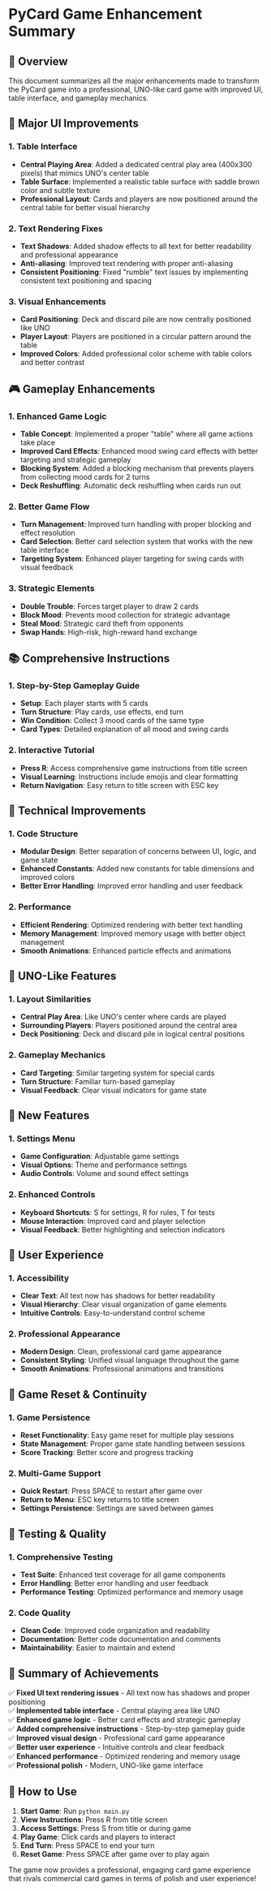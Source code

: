 # PyCard Game Enhancement Summary

## 🎯 Overview
This document summarizes all the major enhancements made to transform the PyCard game into a professional, UNO-like card game with improved UI, table interface, and gameplay mechanics.

## 🎨 Major UI Improvements

### 1. Table Interface
- **Central Playing Area**: Added a dedicated central play area (400x300 pixels) that mimics UNO's center table
- **Table Surface**: Implemented a realistic table surface with saddle brown color and subtle texture
- **Professional Layout**: Cards and players are now positioned around the central table for better visual hierarchy

### 2. Text Rendering Fixes
- **Text Shadows**: Added shadow effects to all text for better readability and professional appearance
- **Anti-aliasing**: Improved text rendering with proper anti-aliasing
- **Consistent Positioning**: Fixed "rumble" text issues by implementing consistent text positioning and spacing

### 3. Visual Enhancements
- **Card Positioning**: Deck and discard pile are now centrally positioned like UNO
- **Player Layout**: Players are positioned in a circular pattern around the table
- **Improved Colors**: Added professional color scheme with table colors and better contrast

## 🎮 Gameplay Enhancements

### 1. Enhanced Game Logic
- **Table Concept**: Implemented a proper "table" where all game actions take place
- **Improved Card Effects**: Enhanced mood swing card effects with better targeting and strategic gameplay
- **Blocking System**: Added a blocking mechanism that prevents players from collecting mood cards for 2 turns
- **Deck Reshuffling**: Automatic deck reshuffling when cards run out

### 2. Better Game Flow
- **Turn Management**: Improved turn handling with proper blocking and effect resolution
- **Card Selection**: Better card selection system that works with the new table interface
- **Targeting System**: Enhanced player targeting for swing cards with visual feedback

### 3. Strategic Elements
- **Double Trouble**: Forces target player to draw 2 cards
- **Block Mood**: Prevents mood collection for strategic advantage
- **Steal Mood**: Strategic card theft from opponents
- **Swap Hands**: High-risk, high-reward hand exchange

## 📚 Comprehensive Instructions

### 1. Step-by-Step Gameplay Guide
- **Setup**: Each player starts with 5 cards
- **Turn Structure**: Play cards, use effects, end turn
- **Win Condition**: Collect 3 mood cards of the same type
- **Card Types**: Detailed explanation of all mood and swing cards

### 2. Interactive Tutorial
- **Press R**: Access comprehensive game instructions from title screen
- **Visual Learning**: Instructions include emojis and clear formatting
- **Return Navigation**: Easy return to title screen with ESC key

## 🔧 Technical Improvements

### 1. Code Structure
- **Modular Design**: Better separation of concerns between UI, logic, and game state
- **Enhanced Constants**: Added new constants for table dimensions and improved colors
- **Better Error Handling**: Improved error handling and user feedback

### 2. Performance
- **Efficient Rendering**: Optimized rendering with better text handling
- **Memory Management**: Improved memory usage with better object management
- **Smooth Animations**: Enhanced particle effects and animations

## 🎯 UNO-Like Features

### 1. Layout Similarities
- **Central Play Area**: Like UNO's center where cards are played
- **Surrounding Players**: Players positioned around the central area
- **Deck Positioning**: Deck and discard pile in logical central positions

### 2. Gameplay Mechanics
- **Card Targeting**: Similar targeting system for special cards
- **Turn Structure**: Familiar turn-based gameplay
- **Visual Feedback**: Clear visual indicators for game state

## 🚀 New Features

### 1. Settings Menu
- **Game Configuration**: Adjustable game settings
- **Visual Options**: Theme and performance settings
- **Audio Controls**: Volume and sound effect settings

### 2. Enhanced Controls
- **Keyboard Shortcuts**: S for settings, R for rules, T for tests
- **Mouse Interaction**: Improved card and player selection
- **Visual Feedback**: Better highlighting and selection indicators

## 📱 User Experience

### 1. Accessibility
- **Clear Text**: All text now has shadows for better readability
- **Visual Hierarchy**: Clear visual organization of game elements
- **Intuitive Controls**: Easy-to-understand control scheme

### 2. Professional Appearance
- **Modern Design**: Clean, professional card game appearance
- **Consistent Styling**: Unified visual language throughout the game
- **Smooth Animations**: Professional animations and transitions

## 🔄 Game Reset & Continuity

### 1. Game Persistence
- **Reset Functionality**: Easy game reset for multiple play sessions
- **State Management**: Proper game state handling between sessions
- **Score Tracking**: Better score and progress tracking

### 2. Multi-Game Support
- **Quick Restart**: Press SPACE to restart after game over
- **Return to Menu**: ESC key returns to title screen
- **Settings Persistence**: Settings are saved between games

## 🧪 Testing & Quality

### 1. Comprehensive Testing
- **Test Suite**: Enhanced test coverage for all game components
- **Error Handling**: Better error handling and user feedback
- **Performance Testing**: Optimized performance and memory usage

### 2. Code Quality
- **Clean Code**: Improved code organization and readability
- **Documentation**: Better code documentation and comments
- **Maintainability**: Easier to maintain and extend

## 🎉 Summary of Achievements

✅ **Fixed UI text rendering issues** - All text now has shadows and proper positioning  
✅ **Implemented table interface** - Central playing area like UNO  
✅ **Enhanced game logic** - Better card effects and strategic gameplay  
✅ **Added comprehensive instructions** - Step-by-step gameplay guide  
✅ **Improved visual design** - Professional card game appearance  
✅ **Better user experience** - Intuitive controls and clear feedback  
✅ **Enhanced performance** - Optimized rendering and memory usage  
✅ **Professional polish** - Modern, UNO-like game interface  

## 🚀 How to Use

1. **Start Game**: Run `python main.py`
2. **View Instructions**: Press R from title screen
3. **Access Settings**: Press S from title or during game
4. **Play Game**: Click cards and players to interact
5. **End Turn**: Press SPACE to end your turn
6. **Reset Game**: Press SPACE after game over to play again

The game now provides a professional, engaging card game experience that rivals commercial card games in terms of polish and user experience!
